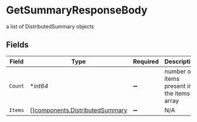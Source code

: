 # GetSummaryResponseBody

a list of DistributedSummary objects


## Fields

| Field                                                                            | Type                                                                             | Required                                                                         | Description                                                                      |
| -------------------------------------------------------------------------------- | -------------------------------------------------------------------------------- | -------------------------------------------------------------------------------- | -------------------------------------------------------------------------------- |
| `Count`                                                                          | **int64*                                                                         | :heavy_minus_sign:                                                               | number of items present in the items array                                       |
| `Items`                                                                          | [][components.DistributedSummary](../../models/components/distributedsummary.md) | :heavy_minus_sign:                                                               | N/A                                                                              |